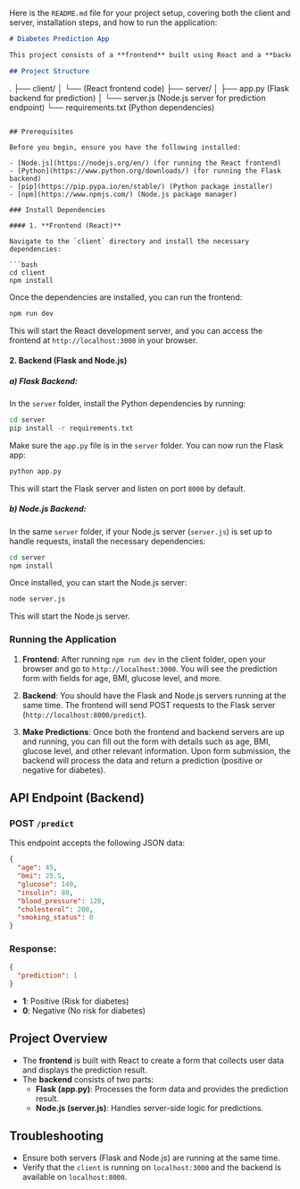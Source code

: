 



Here is the `README.md` file for your project setup, covering both the client and server, installation steps, and how to run the application:

```markdown
# Diabetes Prediction App

This project consists of a **frontend** built using React and a **backend** built using Flask and Node.js. The app predicts whether a person is at risk for diabetes based on various input parameters.

## Project Structure

```
.
├── client/
│   └── (React frontend code)
├── server/
│   ├── app.py (Flask backend for prediction)
│   └── server.js (Node.js server for prediction endpoint)
└── requirements.txt (Python dependencies)
```

## Prerequisites

Before you begin, ensure you have the following installed:

- [Node.js](https://nodejs.org/en/) (for running the React frontend)
- [Python](https://www.python.org/downloads/) (for running the Flask backend)
- [pip](https://pip.pypa.io/en/stable/) (Python package installer)
- [npm](https://www.npmjs.com/) (Node.js package manager)

### Install Dependencies

#### 1. **Frontend (React)**

Navigate to the `client` directory and install the necessary dependencies:

```bash
cd client
npm install
```

Once the dependencies are installed, you can run the frontend:

```bash
npm run dev
```

This will start the React development server, and you can access the frontend at `http://localhost:3000` in your browser.

#### 2. **Backend (Flask and Node.js)**

##### a) **Flask Backend**:

In the `server` folder, install the Python dependencies by running:

```bash
cd server
pip install -r requirements.txt
```

Make sure the `app.py` file is in the `server` folder. You can now run the Flask app:

```bash
python app.py
```

This will start the Flask server and listen on port `8000` by default.

##### b) **Node.js Backend**:

In the same `server` folder, if your Node.js server (`server.js`) is set up to handle requests, install the necessary dependencies:

```bash
cd server
npm install
```

Once installed, you can start the Node.js server:

```bash
node server.js
```

This will start the Node.js server.

### Running the Application

1. **Frontend**: After running `npm run dev` in the client folder, open your browser and go to `http://localhost:3000`. You will see the prediction form with fields for age, BMI, glucose level, and more.

2. **Backend**: You should have the Flask and Node.js servers running at the same time. The frontend will send POST requests to the Flask server (`http://localhost:8000/predict`).

3. **Make Predictions**: Once both the frontend and backend servers are up and running, you can fill out the form with details such as age, BMI, glucose level, and other relevant information. Upon form submission, the backend will process the data and return a prediction (positive or negative for diabetes).

## API Endpoint (Backend)

### POST `/predict`

This endpoint accepts the following JSON data:

```json
{
  "age": 45,
  "bmi": 25.5,
  "glucose": 140,
  "insulin": 80,
  "blood_pressure": 120,
  "cholesterol": 200,
  "smoking_status": 0
}
```

### Response:

```json
{
  "prediction": 1
}
```

- **1**: Positive (Risk for diabetes)
- **0**: Negative (No risk for diabetes)

## Project Overview

- The **frontend** is built with React to create a form that collects user data and displays the prediction result.
- The **backend** consists of two parts:
  - **Flask (app.py)**: Processes the form data and provides the prediction result.
  - **Node.js (server.js)**: Handles server-side logic for predictions.

## Troubleshooting

- Ensure both servers (Flask and Node.js) are running at the same time.
- Verify that the `client` is running on `localhost:3000` and the backend is available on `localhost:8000`.

